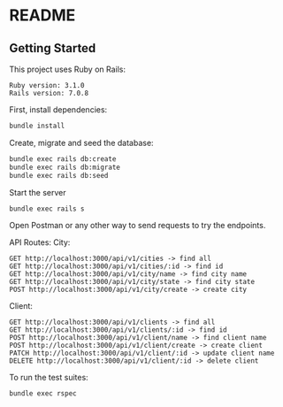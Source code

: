 # README

## Getting Started
This project uses Ruby on Rails:

```
Ruby version: 3.1.0
Rails version: 7.0.8
```

First, install dependencies:

```bash
bundle install
```

Create, migrate and seed the database:

```bash
bundle exec rails db:create
bundle exec rails db:migrate
bundle exec rails db:seed
```

Start the server
```bash
bundle exec rails s
```

Open Postman or any other way to send requests to try the endpoints.


API Routes:
  City:
  ```
GET http://localhost:3000/api/v1/cities -> find all
GET http://localhost:3000/api/v1/cities/:id -> find id
GET http://localhost:3000/api/v1/city/name -> find city name
GET http://localhost:3000/api/v1/city/state -> find city state
POST http://localhost:3000/api/v1/city/create -> create city
  ```

 Client:
 ```
GET http://localhost:3000/api/v1/clients -> find all
GET http://localhost:3000/api/v1/clients/:id -> find id
POST http://localhost:3000/api/v1/client/name -> find client name
POST http://localhost:3000/api/v1/client/create -> create client 
PATCH http://localhost:3000/api/v1/client/:id -> update client name
DELETE http://localhost:3000/api/v1/client/:id -> delete client
 ```
To run the test suites:
```bash
bundle exec rspec
```




